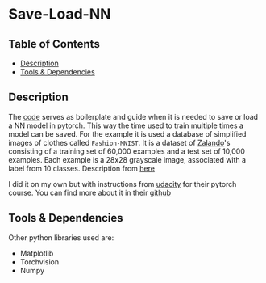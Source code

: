 # Save-Load-NN

## Table of Contents

* [Description](#description)
* [Tools & Dependencies](#tools)

## Description

The [code](NN-model.ipynb) serves as boilerplate and guide when it is needed to save or load a NN model in pytorch. This way the time used to train multiple times a model can be saved. For the example it is used a database of simplified images of clothes called `Fashion-MNIST`. It is a dataset of [Zalando](https://jobs.zalando.com/tech/)'s consisting of a training set of 60,000 examples and a test set of 10,000 examples. Each example is a 28x28 grayscale image, associated with a label from 10 classes. Description from [here](https://github.com/zalandoresearch/fashion-mnist)

I did it on my own but with instructions from [udacity](https://www.udacity.com) for their pytorch course. You can find more about it in their [github](https://github.com/udacity/deep-learning-v2-pytorch/tree/master/intro-to-pytorch)

## Tools & Dependencies

Other python libraries used are:
* Matplotlib
* Torchvision
* Numpy

